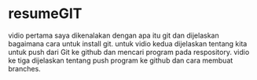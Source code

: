 # resumeGIT

vidio pertama saya dikenalakan dengan apa itu git dan dijelaskan bagaimana cara untuk install git.
untuk vidio kedua dijelaskan tentang kita untuk push dari Git ke github dan mencari program pada respository.
vidio ke tiga dijelaskan tentang push program ke github dan cara membuat branches.
